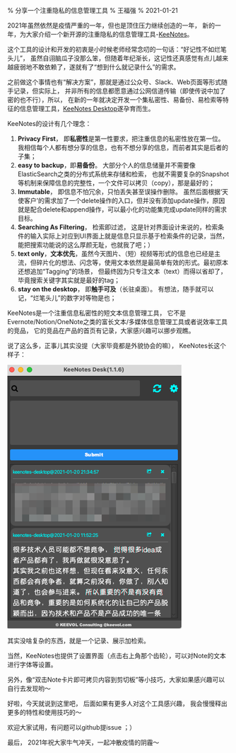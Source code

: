 % 分享一个注重隐私的信息管理工具
% 王福强
% 2021-01-21

2021年虽然依然是疫情严重的一年，但也是顶住压力继续创造的一年， 新的一年，为大家介绍一个新开源的注重隐私的信息管理工具-[KeeNotes](https://github.com/keevol/keenotes-desktop)。

这个工具的设计和开发的初衷是小时候老师经常念叨的一句话：“好记性不如烂笔头儿”， 虽然自诩脑瓜子没那么笨，但随着年纪渐长，这记性还真感觉有点儿越来越疲弱地不敢依赖了，遂就有了“想到什么就记录什么”的需求。

之前做这个事情也有“解决方案”，那就是通过公众号、Slack、Web页面等形式随手记录，但实际上， 并非所有的信息都愿意通过公网信道传输（即使传说中加了密的也不行），所以， 在新的一年就决定开发一个集私密性、易备份、易检索等特征的信息管理工具，[KeeNotes Desktop](https://github.com/keevol/keenotes-desktop)遂孕育而生。

KeeNotes的设计有几个理念：

1. **Privacy First**， 即**私密性**是第一性要求，把注重信息的私密性放在第一位。 我相信每个人都有想分享的信息，也有不想分享的信息，而前者其实是后者的子集；
2. **easy to backup**，即**易备份**。 大部分个人的信息储量并不需要像ElasticSearch之类的分布式系统来存储和检索， 也就不需要复杂的Snapshot等机制来保障信息的完整性，一个文件可以拷贝（copy），那是最好的；
3. **Immutable**， 即信息不怕冗余，只怕丢失甚至误操作删除。 虽然后面根据‘天使客户’的需求加了一个delete操作的入口，但并没有添加update操作，原因就是配合delete和append操作，可以最小化的功能集完成update同样的需求目标。
4. **Searching As Filtering**， 检索即过滤， 这是针对界面设计来说的，检索条件的输入实际上对应到UI界面上就是信息只显示基于检索条件的记录，当然，能把搜索功能说的这么厚颜无耻，也就我了吧；）
5. **text only**，**文本优先**，虽然今天图片、（短）视频等形式的信息也已经是主流，但碎片化的想法、闪念等，使用文本依然是最简单有效的形式。最初原本还想追加“Tagging”的场景， 但最终因为只专注文本（text）而得以省却了，毕竟搜索关键字其实就是最好的tag；
6. **stay on the desktop**， 即**触手可及**（长驻桌面）。 有想法，随手就可以记，“烂笔头儿”的数字对等物是也；

KeeNotes是一个注重信息私密性的短文本信息管理工具， 它不是Evernote/Notion/OneNote之类的富长文本/多媒体信息管理工具或者说效率工具的竞品， 它的竞品在产品的首页有记录，大家感兴趣可以挪步观瞧。

说了这么多，正事儿其实没提（大家毕竟都是外貌协会的嘛）， KeeNotes长这个样子：

![](images/KeeNotes_Desk_1_1_6_.png)

其实没啥复杂的东西，就是一个记录、展示加检索。 

当然，KeeNotes也提供了设置界面（点击右上角那个齿轮），可以对Note的文本进行字体等设置。

另外，像“双击Note卡片即可拷贝内容到剪切板”等小技巧，大家如果感兴趣可以自行去发现哟～

好啦，今天就说到这里吧， 后面如果有更多人对这个工具感兴趣， 我会慢慢释出更多的特性和使用技巧的～

欢迎大家试用，有问题可以github提issue ；）

最后， 2021年祝大家牛气冲天，一起冲散疫情的阴霾～

